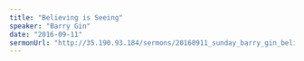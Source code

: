 ```yaml
---
title: "Believing is Seeing"
speaker: "Barry Gin"
date: "2016-09-11"
sermonUrl: "http://35.190.93.184/sermons/20160911_sunday_barry_gin_believing_is_seeing.mp3"
---
```

